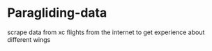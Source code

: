 # Paragliding-data
scrape data from xc flights from the internet to get experience about different wings
